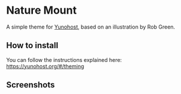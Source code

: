# Nature Mount
A simple theme for [Yunohost](https://yunohost.org), based on an illustration by Rob Green.


## How to install

You can follow the instructions explained here:
https://yunohost.org/#/theming

## Screenshots
